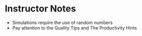 # Instructor Notes

- Simulations require the use of random numbers
- Pay attention to the Quality Tips and The Productivity Hints

